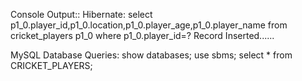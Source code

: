 Console Output::
Hibernate: select p1_0.player_id,p1_0.location,p1_0.player_age,p1_0.player_name from cricket_players p1_0 where p1_0.player_id=?
Record Inserted......

MySQL Database Queries:
show databases;
use sbms;
select * from CRICKET_PLAYERS;